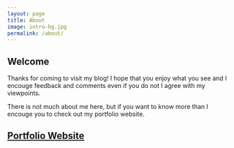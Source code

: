 ```yaml
---
layout: page
title: About
image: intro-bg.jpg
permalink: /about/
---
```

## Welcome

Thanks for coming to visit my blog! I hope that you enjoy what you see and I encouge feedback and comments even if you do not I agree with my viewpoints.  

There is not much about me here, but if you want to know more than I encouge you to check out my portfolio website.  

## [Portfolio Website](https://www.jwhite.network)
